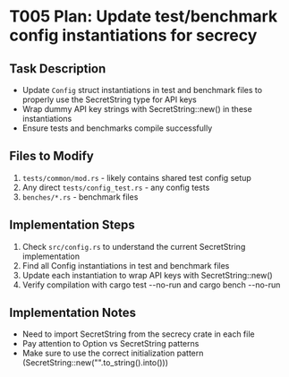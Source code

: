 # T005 Plan: Update test/benchmark config instantiations for secrecy

## Task Description
- Update `Config` struct instantiations in test and benchmark files to properly use the SecretString type for API keys
- Wrap dummy API key strings with SecretString::new() in these instantiations
- Ensure tests and benchmarks compile successfully

## Files to Modify
1. `tests/common/mod.rs` - likely contains shared test config setup 
2. Any direct `tests/config_test.rs` - any config tests
3. `benches/*.rs` - benchmark files

## Implementation Steps
1. Check `src/config.rs` to understand the current SecretString implementation
2. Find all Config instantiations in test and benchmark files
3. Update each instantiation to wrap API keys with SecretString::new()
4. Verify compilation with cargo test --no-run and cargo bench --no-run

## Implementation Notes
- Need to import SecretString from the secrecy crate in each file
- Pay attention to Option<SecretString> vs SecretString patterns
- Make sure to use the correct initialization pattern (SecretString::new("".to_string().into()))